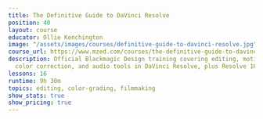 ```yaml
---
title: The Definitive Guide to DaVinci Resolve
position: 40
layout: course
educator: Ollie Kenchington
image: "/assets/images/courses/definitive-guide-to-davinci-resolve.jpg"
course_url: https://www.mzed.com/courses/the-definitive-guide-to-davinci-resolve
description: Official Blackmagic Design training covering editing, motion graphics,
  color correction, and audio tools in DaVinci Resolve, plus Resolve 16 updates.
lessons: 16
runtime: 9h 30m
topics: editing, color-grading, filmmaking
show_stats: true
show_pricing: true
---
```


